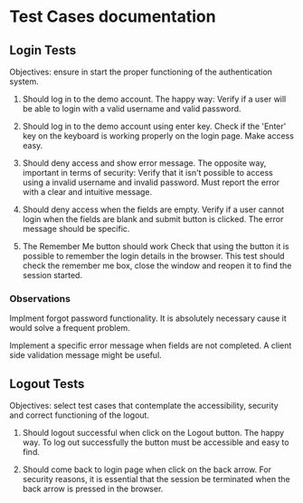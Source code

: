  # Test Cases documentation 

 ## Login Tests

Objectives: ensure in start the proper functioning of the authentication system.

1. Should log in to the demo account.
The happy way: Verify if a user will be able to login with a valid username and valid password.

2. Should log in to the demo account using enter key.
Check if the 'Enter' key on the keyboard is working properly on the login page. Make access easy.

3. Should deny access and show error message.
The opposite way, important in terms of security: Verify that it isn't possible to access using a invalid username and invalid password. Must report the error with a clear and intuitive message.

4. Should deny access when the fields are empty.
Verify if a user cannot login when the fields are blank and submit button is clicked. The error message should be specific.

5. The Remember Me button should work
Check that using the button it is possible to remember the login details in the browser.
This test should check the remember me box, close the window and reopen it to find the session started.


 ### Observations

Implment forgot password functionality. It is absolutely necessary cause it would solve a frequent problem.

Implement a specific error message when fields are not completed. A client side validation message might be useful.



## Logout Tests

  Objectives: select test cases that contemplate the accessibility, security and correct functioning of the logout.

  1. Should logout successful when click on the Logout button.
  The happy way. To log out successfully the button must be accessible and easy to find.

  2. Should come back to login page when click on the back arrow.
  For security reasons, it is essential that the session be terminated when the back arrow is pressed in the browser.